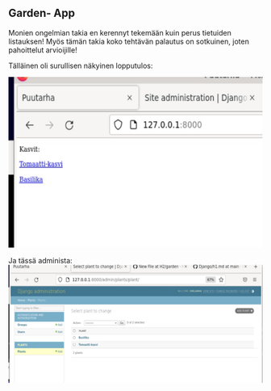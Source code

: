 ## Garden- App

Monien ongelmian takia en kerennyt tekemään kuin perus tietuiden listauksen!
Myös tämän takia koko tehtävän palautus on sotkuinen, joten pahoittelut arvioijille!

Tälläinen oli surullisen näkyinen lopputulos:

![kas](./kasvit.jpg)

Ja tässä administa:
![ad](./admin.jpg)
